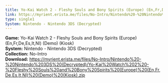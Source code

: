 ```yaml
---
title: Yo-Kai Watch 2 - Fleshy Souls and Bony Spirits (Europe) (En,Fr,De,Es,It,Nl) (Demo) (Kiosk)
link: https://myrient.erista.me/files/No-Intro/Nintendo%20-%20Nintendo%203DS%20(Decrypted)/Yo-Kai%20Watch%202%20-%20Fleshy%20Souls%20and%20Bony%20Spirits%20(Europe)%20(En,Fr,De,Es,It,Nl)%20(Demo)%20(Kiosk).zip
type: single1
System: Nintendo - Nintendo 3DS (Decrypted)
---
```

<b>Game:</b> Yo-Kai Watch 2 - Fleshy Souls and Bony Spirits (Europe) (En,Fr,De,Es,It,Nl) (Demo) (Kiosk)<br>
<b>System:</b> Nintendo - Nintendo 3DS (Decrypted)<br>
<b>Collection:</b> No-Intro<br>
<b>Download:</b> https://myrient.erista.me/files/No-Intro/Nintendo%20-%20Nintendo%203DS%20(Decrypted)/Yo-Kai%20Watch%202%20-%20Fleshy%20Souls%20and%20Bony%20Spirits%20(Europe)%20(En,Fr,De,Es,It,Nl)%20(Demo)%20(Kiosk).zip